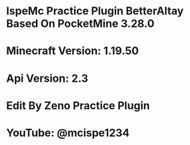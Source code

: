 # IspeMc Practice Plugin BetterAltay Based On PocketMine 3.28.0
# Minecraft Version: 1.19.50
# Api Version: 2.3
# Edit By Zeno Practice Plugin
# YouTube: @mcispe1234
